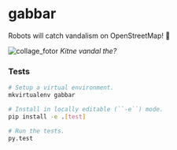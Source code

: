 # gabbar

Robots will catch vandalism on OpenStreetMap! :crystal_ball:


![collage_fotor](https://cloud.githubusercontent.com/assets/12744420/22545662/a19ac126-e95f-11e6-8297-f94f4af451ed.jpg)
_Kitne vandal the?_

### Tests

```sh
# Setup a virtual environment.
mkvirtualenv gabbar

# Install in locally editable (``-e``) mode.
pip install -e .[test]

# Run the tests.
py.test
```

